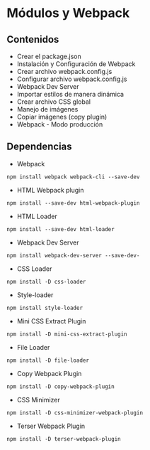 # Módulos y Webpack

## Contenidos
* Crear el package.json
* Instalación y Configuración de Webpack
* Crear archivo webpack.config.js
* Configurar archivo webpack.config.js
* Webpack Dev Server
* Importar estilos de manera dinámica
* Crear archivo CSS global
* Manejo de imágenes
* Copiar imágenes (copy plugin)
* Webpack - Modo producción


## Dependencias
* Webpack
```
npm install webpack webpack-cli --save-dev
```
* HTML Webpack plugin
```
npm install --save-dev html-webpack-plugin
```
* HTML Loader
```
npm install --save-dev html-loader
```
* Webpack Dev Server
```
npm install webpack-dev-server --save-dev-
```
* CSS Loader
```
npm install -D css-loader
```
* Style-loader
```
npm install style-loader
```
* Mini CSS Extract Plugin
```
npm install -D mini-css-extract-plugin
```
* File Loader
```
npm install -D file-loader
```
* Copy Webpack Plugin
```
npm install -D copy-webpack-plugin
```
* CSS Minimizer
```
npm install -D css-minimizer-webpack-plugin
```
* Terser Webpack Plugin
```
npm install -D terser-webpack-plugin
```